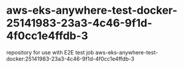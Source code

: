 # aws-eks-anywhere-test-docker-25141983-23a3-4c46-9f1d-4f0cc1e4ffdb-3
repository for use with E2E test job aws-eks-anywhere-test-docker:25141983-23a3-4c46-9f1d-4f0cc1e4ffdb-3
